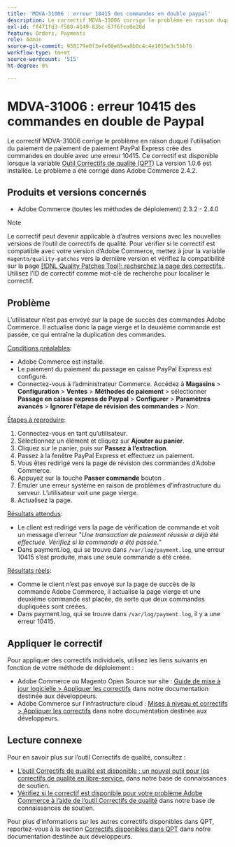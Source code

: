 ```yaml
---
title: 'MDVA-31006 : erreur 10415 des commandes en double paypal'
description: Le correctif MDVA-31006 corrige le problème en raison duquel l’utilisation du paiement de paiement de paiement PayPal Express crée des commandes en double avec une erreur 10415. Ce correctif est disponible lorsque l’[outil de correctifs de qualité (QPT)](/help/announcements/adobe-commerce-announcements/magento-quality-patches-released-new-tool-to-self-serve-quality-patches.md) 1.0.6 est installé. Le problème a été corrigé dans Adobe Commerce 2.4.2.
exl-id: ff471fd3-f580-4149-83bc-67f6fce8e28d
feature: Orders, Payments
role: Admin
source-git-commit: 958179e0f3efe08e65ea8b0c4c4e1015e3c5bb76
workflow-type: tm+mt
source-wordcount: '515'
ht-degree: 0%

---
```


# MDVA-31006 : erreur 10415 des commandes en double de Paypal

Le correctif MDVA-31006 corrige le problème en raison duquel l’utilisation du paiement de paiement de paiement PayPal Express crée des commandes en double avec une erreur 10415. Ce correctif est disponible lorsque la variable [Outil Correctifs de qualité (QPT)](/help/announcements/adobe-commerce-announcements/magento-quality-patches-released-new-tool-to-self-serve-quality-patches.md) La version 1.0.6 est installée. Le problème a été corrigé dans Adobe Commerce 2.4.2.

## Produits et versions concernés

* Adobe Commerce (toutes les méthodes de déploiement) 2.3.2 - 2.4.0

>[!NOTE]
>
>Le correctif peut devenir applicable à d’autres versions avec les nouvelles versions de l’outil de correctifs de qualité. Pour vérifier si le correctif est compatible avec votre version d’Adobe Commerce, mettez à jour la variable `magento/quality-patches` vers la dernière version et vérifiez la compatibilité sur la page [[!DNL Quality Patches Tool]: recherchez la page des correctifs.](https://devdocs.magento.com/quality-patches/tool.html#patch-grid). Utilisez l’ID de correctif comme mot-clé de recherche pour localiser le correctif.

## Problème

L’utilisateur n’est pas envoyé sur la page de succès des commandes Adobe Commerce. Il actualise donc la page vierge et la deuxième commande est passée, ce qui entraîne la duplication des commandes.

<u>Conditions préalables</u>:

* Adobe Commerce est installé.
* Le paiement du paiement du passage en caisse PayPal Express est configuré.
* Connectez-vous à l’administrateur Commerce. Accédez à **Magasins** > **Configuration** > **Ventes** > **Méthodes de paiement** > sélectionner **Passage en caisse express de Paypal** > **Configurer** > **Paramètres avancés** > **Ignorer l’étape de révision des commandes** > *Non*.

<u>Étapes à reproduire</u>:

1. Connectez-vous en tant qu’utilisateur.
1. Sélectionnez un élément et cliquez sur **Ajouter au panier**.
1. Cliquez sur le panier, puis sur **Passez à l’extraction**.
1. Passez à la fenêtre PayPal Express et effectuez un paiement.
1. Vous êtes redirigé vers la page de révision des commandes d’Adobe Commerce.
1. Appuyez sur la touche **Passer commande** bouton .
1. Émuler une erreur système en raison de problèmes d’infrastructure du serveur. L’utilisateur voit une page vierge.
1. Actualisez la page.

<u>Résultats attendus</u>:

* Le client est redirigé vers la page de vérification de commande et voit un message d’erreur &quot;*Une transaction de paiement réussie a déjà été effectuée. Vérifiez si la commande a été passée.*&quot;
* Dans payment.log, qui se trouve dans `/var/log/payment.log`, une erreur 10415 s’est produite, mais une seule commande a été créée.

<u>Résultats réels</u>:

* Comme le client n’est pas envoyé sur la page de succès de la commande Adobe Commerce, il actualise la page vierge et une deuxième commande est placée, de sorte que deux commandes dupliquées sont créées.
* Dans payment.log, qui se trouve dans `/var/log/payment.log`, il y a une erreur 10415.

## Appliquer le correctif

Pour appliquer des correctifs individuels, utilisez les liens suivants en fonction de votre méthode de déploiement :

* Adobe Commerce ou Magento Open Source sur site : [Guide de mise à jour logicielle > Appliquer les correctifs](https://devdocs.magento.com/guides/v2.4/comp-mgr/patching/mqp.html) dans notre documentation destinée aux développeurs.
* Adobe Commerce sur l’infrastructure cloud : [Mises à niveau et correctifs > Appliquer les correctifs](https://devdocs.magento.com/cloud/project/project-patch.html) dans notre documentation destinée aux développeurs.

## Lecture connexe

Pour en savoir plus sur l’outil Correctifs de qualité, consultez :

* [L’outil Correctifs de qualité est disponible : un nouvel outil pour les correctifs de qualité en libre-service.](/help/announcements/adobe-commerce-announcements/magento-quality-patches-released-new-tool-to-self-serve-quality-patches.md) dans notre base de connaissances de soutien.
* [Vérifiez si le correctif est disponible pour votre problème Adobe Commerce à l’aide de l’outil Correctifs de qualité](/help/support-tools/patches-available-in-qpt-tool/check-patch-for-magento-issue-with-magento-quality-patches.md) dans notre base de connaissances de soutien.

Pour plus d’informations sur les autres correctifs disponibles dans QPT, reportez-vous à la section [Correctifs disponibles dans QPT](https://devdocs.magento.com/quality-patches/tool.html#patch-grid) dans notre documentation destinée aux développeurs.
